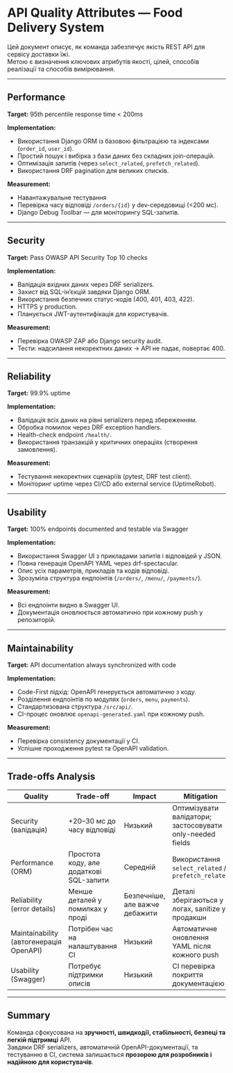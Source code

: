# API Quality Attributes — Food Delivery System

Цей документ описує, як команда забезпечує якість REST API для сервісу доставки їжі.  
Метою є визначення ключових атрибутів якості, цілей, способів реалізації та способів вимірювання.

---

## Performance

**Target:** 95th percentile response time < 200ms  

**Implementation:**
- Використання Django ORM із базовою фільтрацією та індексами (`order_id`, `user_id`).  
- Простий пошук і вибірка з бази даних без складних join-операцій.  
- Оптимізація запитів (через `select_related`, `prefetch_related`).  
- Використання DRF pagination для великих списків.  

**Measurement:**
- Навантажувальне тестування 
- Перевірка часу відповіді `/orders/{id}` у dev-середовищі (<200 мс).  
- Django Debug Toolbar — для моніторингу SQL-запитів.

---

## Security

**Target:** Pass OWASP API Security Top 10 checks  

**Implementation:**
- Валідація вхідних даних через DRF serializers.  
- Захист від SQL-ін’єкцій завдяки Django ORM.  
- Використання безпечних статус-кодів (400, 401, 403, 422).  
- HTTPS у production.  
- Планується JWT-аутентифікація для користувачів.  

**Measurement:**
- Перевірка OWASP ZAP або Django security audit.  
- Тести: надсилання некоректних даних → API не падає, повертає 400.  

---

## Reliability

**Target:** 99.9% uptime  

**Implementation:**
- Валідація всіх даних на рівні serializers перед збереженням.  
- Обробка помилок через DRF exception handlers.  
- Health-check endpoint `/health/`.  
- Використання транзакцій у критичних операціях (створення замовлення).  

**Measurement:**
- Тестування некоректних сценаріїв (pytest, DRF test client).  
- Моніторинг uptime через CI/CD або external service (UptimeRobot).  

---

## Usability

**Target:** 100% endpoints documented and testable via Swagger  

**Implementation:**
- Використання Swagger UI з прикладами запитів і відповідей у JSON.  
- Повна генерація OpenAPI YAML через drf-spectacular.  
- Опис усіх параметрів, прикладів та кодів відповіді.  
- Зрозуміла структура ендпоінтів (`/orders/`, `/menu/`, `/payments/`).  

**Measurement:**
- Всі ендпоінти видно в Swagger UI.  
- Документація оновлюється автоматично при кожному push у репозиторій.  

---

## Maintainability

**Target:** API documentation always synchronized with code  

**Implementation:**
- Code-First підхід: OpenAPI генерується автоматично з коду.  
- Розділення ендпоінтів по модулях (`orders`, `menu`, `payments`).  
- Стандартизована структура `/src/api/`.  
- CI-процес оновлює `openapi-generated.yaml` при кожному push.  

**Measurement:**
- Перевірка consistency документації у CI.  
- Успішне проходження pytest та OpenAPI validation.  

---

## Trade-offs Analysis

| **Quality** | **Trade-off** | **Impact** | **Mitigation** |
|--------------|---------------|-------------|----------------|
| Security (валідація) | +20–30 мс до часу відповіді | Низький | Оптимізувати валідатори; застосовувати only-needed fields |
| Performance (ORM) | Простота коду, але додаткові SQL-запити | Середній | Використання `select_related` / `prefetch_related` |
| Reliability (error details) | Менше деталей у помилках у проді | Безпечніше, але важче дебажити | Деталі зберігаються у логах, sanitize у продакшн |
| Maintainability (автогенерація OpenAPI) | Потрібен час на налаштування CI | Низький | Автоматичне оновлення YAML після кожного push |
| Usability (Swagger) | Потребує підтримки описів | Низький | CI перевірка покриття документацією |

---

## Summary

Команда сфокусована на **зручності, швидкодії, стабільності, безпеці та легкій підтримці** API.  
Завдяки DRF serializers, автоматичній OpenAPI-документації, та тестуванню в CI, система залишається **прозорою для розробників і надійною для користувачів**.
